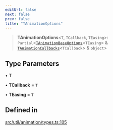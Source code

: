 ```yaml
---
editUrl: false
next: false
prev: false
title: "TAnimationOptions"
---
```


> **TAnimationOptions**\<`T`, `TCallback`, `TEasing`\>: `Partial`\<[`TAnimationBaseOptions`](/api/namespaces/util/type-aliases/tanimationbaseoptions/)\<`TEasing`\> & [`TAnimationCallbacks`](/api/namespaces/util/type-aliases/tanimationcallbacks/)\<`TCallback`\> & `object`\>

## Type Parameters

• **T**

• **TCallback** = `T`

• **TEasing** = `T`

## Defined in

[src/util/animation/types.ts:105](https://github.com/fabricjs/fabric.js/blob/v6.0.0-rc4/src/util/animation/types.ts#L105)
